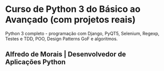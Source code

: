 # Curso de Python 3 do Básico ao Avançado (com projetos reais)

<p>Python 3 completo - programação com Django, PyQT5, Selenium, Regexp, Testes e TDD, POO, Design Patterns GoF e algoritmos.</p>


## Alfredo de Morais | Desenvolvedor de Aplicações Python
